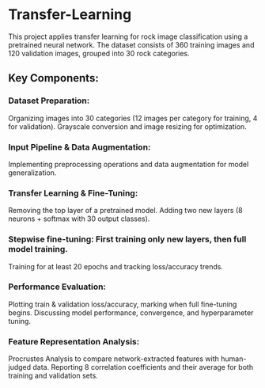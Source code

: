 # Transfer-Learning

This project applies transfer learning for rock image classification using a pretrained neural network. The dataset consists of 360 training images and 120 validation images, grouped into 30 rock categories.

## Key Components:
### Dataset Preparation:
Organizing images into 30 categories (12 images per category for training, 4 for validation).
Grayscale conversion and image resizing for optimization.
### Input Pipeline & Data Augmentation:
Implementing preprocessing operations and data augmentation for model generalization.
### Transfer Learning & Fine-Tuning:
Removing the top layer of a pretrained model.
Adding two new layers (8 neurons + softmax with 30 output classes).
### Stepwise fine-tuning: First training only new layers, then full model training.
Training for at least 20 epochs and tracking loss/accuracy trends.
### Performance Evaluation:
Plotting train & validation loss/accuracy, marking when full fine-tuning begins.
Discussing model performance, convergence, and hyperparameter tuning.
### Feature Representation Analysis:
Procrustes Analysis to compare network-extracted features with human-judged data.
Reporting 8 correlation coefficients and their average for both training and validation sets.
